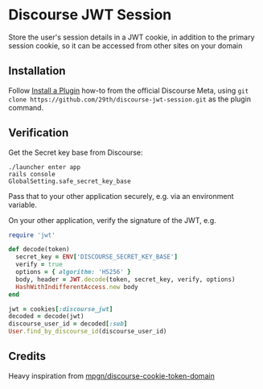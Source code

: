 # Discourse JWT Session

Store the user's session details in a JWT cookie, in addition to the primary
session cookie, so it can be accessed from other sites on your domain

## Installation

Follow [Install a Plugin](https://meta.discourse.org/t/install-a-plugin/19157)
how-to from the official Discourse Meta, using `git clone https://github.com/29th/discourse-jwt-session.git`
as the plugin command.

## Verification

Get the Secret key base from Discourse:

```
./launcher enter app
rails console
GlobalSetting.safe_secret_key_base
```

Pass that to your other application securely, e.g. via an environment variable.

On your other application, verify the signature of the JWT, e.g.

```ruby
require 'jwt'

def decode(token)
  secret_key = ENV['DISCOURSE_SECRET_KEY_BASE']
  verify = true
  options = { algorithm: 'HS256' }
  body, header = JWT.decode(token, secret_key, verify, options)
  HashWithIndifferentAccess.new body
end

jwt = cookies[:discourse_jwt]
decoded = decode(jwt)
discourse_user_id = decoded[:sub]
User.find_by_discourse_id(discourse_user_id)
```

## Credits

Heavy inspiration from [mpgn/discourse-cookie-token-domain](https://github.com/mpgn/discourse-cookie-token-domain)
